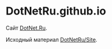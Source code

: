 # DotNetRu.github.io

Сайт [DotNet.Ru](http://DotNet.Ru).

Исходный материал [DotNetRu/Site](https://github.com/DotNetRu/Site).

